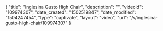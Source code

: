 {
    "title": "Inglesina Gusto High Chair",
    "description": "",
    "videoid": "109974307",
    "date_created": "1502519847",
    "date_modified": "1504247454",
    "type": "captivate",
    "layout": "video",
    "url": "\/v\/inglesina-gusto-high-chair\/109974307"
}